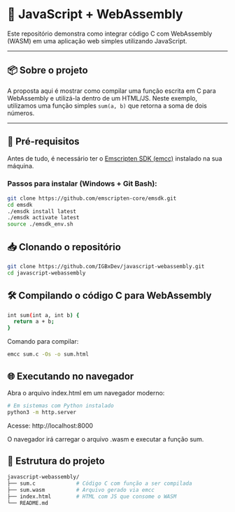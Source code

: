 # 🔧 JavaScript + WebAssembly

Este repositório demonstra como integrar código C com WebAssembly (WASM) em uma aplicação web simples utilizando JavaScript.

---

## 📦 Sobre o projeto

A proposta aqui é mostrar como compilar uma função escrita em C para WebAssembly e utilizá-la dentro de um HTML/JS. Neste exemplo, utilizamos uma função simples `sum(a, b)` que retorna a soma de dois números.

---

## 🚀 Pré-requisitos

Antes de tudo, é necessário ter o [Emscripten SDK (emcc)](https://emscripten.org/docs/getting_started/downloads.html) instalado na sua máquina.

### Passos para instalar (Windows + Git Bash):

```bash
git clone https://github.com/emscripten-core/emsdk.git
cd emsdk
./emsdk install latest
./emsdk activate latest
source ./emsdk_env.sh
```

## 📥 Clonando o repositório

```bash
git clone https://github.com/IGBxDev/javascript-webassembly.git
cd javascript-webassembly
```

## 🛠️ Compilando o código C para WebAssembly

```bash
int sum(int a, int b) {
  return a + b;
}
```

Comando para compilar:

```bash
emcc sum.c -Os -o sum.html
```

## 🌐 Executando no navegador

Abra o arquivo index.html em um navegador moderno:

```bash
# Em sistemas com Python instalado
python3 -m http.server
```
Acesse: http://localhost:8000

O navegador irá carregar o arquivo .wasm e executar a função sum.

## 📁 Estrutura do projeto


```bash
javascript-webassembly/
├── sum.c             # Código C com função a ser compilada
├── sum.wasm          # Arquivo gerado via emcc
├── index.html        # HTML com JS que consome o WASM
└── README.md
```





